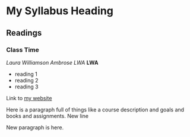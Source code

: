 # My Syllabus Heading

## Readings

### Class Time

*Laura Williamson Ambrose* _LWA_ **LWA**

- reading 1  
- reading 2  
- reading 3  

Link to [my website](www.laurawilliamsonambrose.com)

Here is a paragraph full of things like a course description and goals and books and assignments. 
New line

New paragraph is here. 

